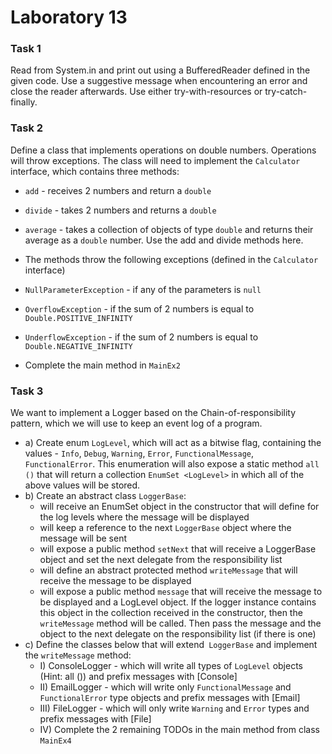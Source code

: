 # Laboratory 13

### Task 1
Read from System.in and print out using a BufferedReader defined in the given code. Use a suggestive message when encountering an error and close the reader afterwards.
Use either try-with-resources or try-catch-finally.

### Task 2

Define a class that implements operations on double numbers. Operations will throw exceptions. 
The class will need to implement the ```Calculator``` interface, which contains three methods:

* ```add``` - receives 2 numbers and return a ```double```
* ```divide``` - takes 2 numbers and returns a ```double```
* ```average``` - takes a collection of objects of type ```double``` and returns their average as a ```double``` number. Use the add and divide methods here.

* The methods throw the following exceptions (defined in the ```Calculator``` interface)
 * ```NullParameterException``` - if any of the parameters is ```null```
 * ```OverflowException``` - if the sum of 2 numbers is equal to ```Double.POSITIVE_INFINITY```
 * ```UnderflowException``` - if the sum of 2 numbers is equal to ```Double.NEGATIVE_INFINITY```
* Complete the main method in ```MainEx2```

### Task 3

We want to implement a Logger based on the Chain-of-responsibility pattern, which we will use to keep an event log of a program.
 * a) Create enum ```LogLevel```, which will act as a bitwise flag, containing the values - ```Info```, ```Debug```, ```Warning```, ```Error```, ```FunctionalMessage```, ```FunctionalError```. This enumeration will also expose a static method ```all ()```  that will return a collection ```EnumSet <LogLevel>```  in which all of the above values will be stored.
  * b) Create an abstract class ```LoggerBase```:
    * will receive an EnumSet <LogLevel> object in the constructor that will define for the log levels where the message will be displayed
    * will keep a reference to the next ```LoggerBase``` object where the message will be sent
    * will expose a public method ```setNext```  that will receive a LoggerBase object and set the next delegate from the responsibility list
    * will define an abstract protected method ```writeMessage``` that will receive the message to be displayed
    * will expose a public method ```message```  that will receive the message to be displayed and a LogLevel object. If the logger instance contains this object in the collection received in the constructor, then the ```writeMessage``` method will be called. Then pass the message and the object to the next delegate on the responsibility list (if there is one)
  * c) Define the classes below that will extend``` LoggerBase``` and implement the ```writeMessage``` method:
    * I) ConsoleLogger - which will write all types of ```LogLevel``` objects (Hint: all ()) and prefix messages with [Console]
    * II) EmailLogger - which will write only ```FunctionalMessage``` and ```FunctionalError``` type objects and prefix messages with [Email]
    * III) FileLogger - which will only write ```Warning``` and ```Error``` types and prefix messages with [File]
    * IV) Complete the 2 remaining TODOs in the main method from class ```MainEx4```





